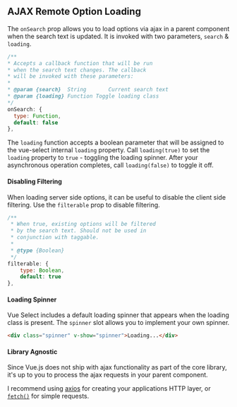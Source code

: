 ## AJAX Remote Option Loading

[](codepen://sagalbot/POMeOX?height=400)

The `onSearch` prop allows you to load options via ajax in a parent component 
when the search text is updated. It is invoked with two parameters, `search` & `loading`.

```js
/**
* Accepts a callback function that will be run
* when the search text changes. The callback
* will be invoked with these parameters:
*
* @param {search}  String		Current search text
* @param {loading} Function	Toggle loading class
*/
onSearch: {
  type: Function,
  default: false
},
```

The `loading` function accepts a boolean parameter that will be assigned 
to the vue-select internal `loading` property. Call `loading(true)` to set the 
`loading` property to `true` - toggling the loading spinner. After your 
asynchronous operation completes, call `loading(false)` to toggle it off.  

#### Disabling Filtering

When loading server side options, it can be useful to disable the 
client side filtering. Use the `filterable` prop to disable filtering.

```js
/**
 * When true, existing options will be filtered
 * by the search text. Should not be used in
 * conjunction with taggable.
 * 
 * @type {Boolean}
 */
filterable: {
	type: Boolean,
	default: true
},
```

#### Loading Spinner

Vue Select includes a default loading spinner that appears when the loading class is present. The `spinner` slot allows you to implement your own spinner.

```html
<div class="spinner" v-show="spinner">Loading...</div>
```

#### Library Agnostic

Since Vue.js does not ship with ajax functionality as part of the core library, it's up to you to process the ajax requests in your parent component.

I recommend using [axios](https://github.com/axios/axios) for creating your applications HTTP layer, 
or [`fetch()`](https://github.com/github/fetch) for simple requests.
